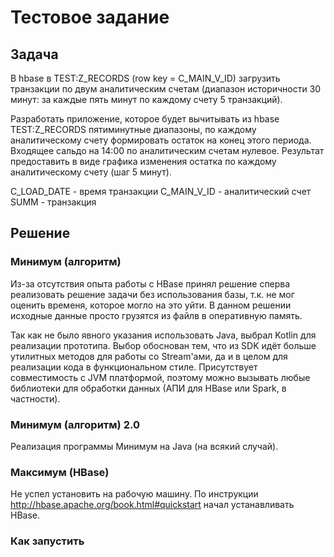 # Тестовое задание

## Задача
В hbase в TEST:Z_RECORDS (row key = C_MAIN_V_ID) загрузить транзакции по двум аналитическим счетам
(диапазон историчности 30 минут: за каждые пять минут по каждому счету 5 транзакций).

Разработать приложение, которое будет вычитывать из hbase TEST:Z_RECORDS пятиминутные диапазоны,
по каждому аналитическому счету формировать остаток на конец этого периода.
Входящее сальдо на 14:00 по аналитическим счетам нулевое.
Результат предоставить в виде графика изменения остатка по каждому аналитическому счету (шаг 5 минут).

C_LOAD_DATE - время транзакции
C_MAIN_V_ID - аналитический счет
SUMM - транзакция

## Решение 

### Минимум (алгоритм)
Из-за отсутствия опыта работы с HBase принял решение сперва реализовать решение задачи
без использования базы, т.к. не мог оценить временя, которое могло на это уйти.
В данном решении исходные данные просто грузятся из файлв в оперативную память.

Так как не было явного указания использовать Java, выбрал Kotlin для реализации прототипа. 
Выбор обоснован тем, что из SDK идёт больше утилитных методов для работы со Stream'ами,
да и в целом для реализации кода в функциональном стиле. Присутствует совместимость с 
JVM платформой, поэтому можно вызывать любые библиотеки для обработки данных (АПИ для HBase или Spark, в частности).

### Минимум (алгоритм) 2.0
Реализация программы Минимум на Java (на всякий случай).

### Максимум (HBase) 
Не успел установить на рабочую машину.
По инструкции http://hbase.apache.org/book.html#quickstart начал устанавливать HBase. 

### Как запустить
